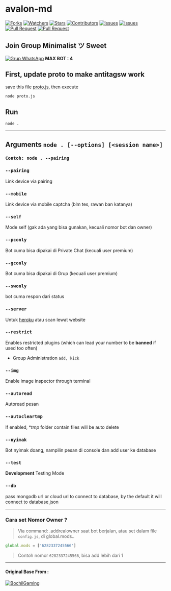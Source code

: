 # avalon-md

<a href="https://github.com/clicknetcafe/avalon-md/network/members"><img title="Forks" src="https://img.shields.io/github/forks/clicknetcafe/avalon-md?label=Forks&color=blue&style=flat-square"></a>
<a href="https://github.com/clicknetcafe/avalon-md/watchers"><img title="Watchers" src="https://img.shields.io/github/watchers/clicknetcafe/avalon-md?label=Watchers&color=green&style=flat-square"></a>
<a href="https://github.com/clicknetcafe/avalon-md/stargazers"><img title="Stars" src="https://img.shields.io/github/stars/clicknetcafe/avalon-md?label=Stars&color=yellow&style=flat-square"></a>
<a href="https://github.com/clicknetcafe/avalon-md/graphs/contributors"><img title="Contributors" src="https://img.shields.io/github/contributors/clicknetcafe/avalon-md?label=Contributors&color=blue&style=flat-square"></a>
<a href="https://github.com/clicknetcafe/avalon-md/issues"><img title="Issues" src="https://img.shields.io/github/issues/clicknetcafe/avalon-md?label=Issues&color=success&style=flat-square"></a>
<a href="https://github.com/clicknetcafe/avalon-md/issues?q=is%3Aissue+is%3Aclosed"><img title="Issues" src="https://img.shields.io/github/issues-closed/clicknetcafe/avalon-md?label=Issues&color=red&style=flat-square"></a>
<a href="https://github.com/clicknetcafe/avalon-md/pulls"><img title="Pull Request" src="https://img.shields.io/github/issues-pr/clicknetcafe/avalon-md?label=PullRequest&color=success&style=flat-square"></a>
<a href="https://github.com/clicknetcafe/avalon-md/pulls?q=is%3Apr+is%3Aclosed"><img title="Pull Request" src="https://img.shields.io/github/issues-pr-closed/clicknetcafe/avalon-md?label=PullRequest&color=red&style=flat-square"></a>


<!-- This Script is for everyone, original base by [`BochilGaming`](https://github.com/BochilGaming/games-wabot-md)

<p align="center">
      <img src="https://i.ibb.co/DR4vjVN/nother.jpg" width="55%" style="margin-left: auto;margin-right: auto;display: block;">
</p>

If you want to add Node Modules manually, download here : [`node_modules`](https://cutt.ly/zeren-node-modules)

This is Script of WhatsApp multi device, working with [`baileys`](https://github.com/whiskeysockets/baileys) -->

## Join Group Minimalist ツ Sweet
[![Grup WhatsApp](https://img.shields.io/badge/WhatsApp%20Group-25D366?style=for-the-badge&logo=whatsapp&logoColor=white)](https://cutt.ly/avalon-wa)
**MAX BOT : 4**

## First, update proto to make antitagsw work
save this file [proto.js](https://pastebin.com/CxGB8Fma), then execute
```bash
node proto.js
```

## Run

```bash
node .
```

---------

## Arguments `node . [--options] [<session name>]`
### `Contoh: node . --pairing`

### `--pairing`
Link device via pairing

### `--mobile`
Link device via mobile captcha (blm tes, rawan ban katanya)

### `--self`
Mode self (gak ada yang bisa gunakan, kecuali nomor bot dan owner)

### `--pconly`
Bot cuma bisa dipakai di Private Chat (kecuali user premium)

### `--gconly`
Bot cuma bisa dipakai di Grup (kecuali user premium)

### `--swonly`
bot cuma respon dari status

### `--server`
Untuk [heroku](https://heroku.com/) atau scan lewat website

### `--restrict`
Enables restricted plugins (which can lead your number to be **banned** if used too often)

* Group Administration `add, kick`

### `--img`
Enable image inspector through terminal

### `--autoread`
Autoread pesan

### `--autocleartmp`
If enabled, **tmp* folder contain files will be auto delete

### `--nyimak`
Bot nyimak doang, nampilin pesan di console dan add user ke database

### `--test`
**Development** Testing Mode

### `--db`
pass mongodb url or cloud url to connect to database, by the default it will connect to database.json

---------

### Cara set Nomor Owner ?

> Via command: .addrealowner saat bot berjalan, atau set dalam file `config.js`, di global.mods..
```js
global.mods = ['6282337245566']
```
> Contoh nomor `6282337245566`, bisa add lebih dari 1

---------

#### Original Base From :
[![BochilGaming](https://github.com/BochilGaming.png?size=100)](https://github.com/BochilGaming)